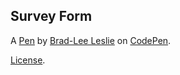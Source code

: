 Survey Form
-----------


A [Pen](https://codepen.io/bradleegithub/pen/XWNwWoL) by [Brad-Lee Leslie](https://codepen.io/bradleegithub) on [CodePen](https://codepen.io).

[License](https://codepen.io/bradleegithub/pen/XWNwWoL/license).
